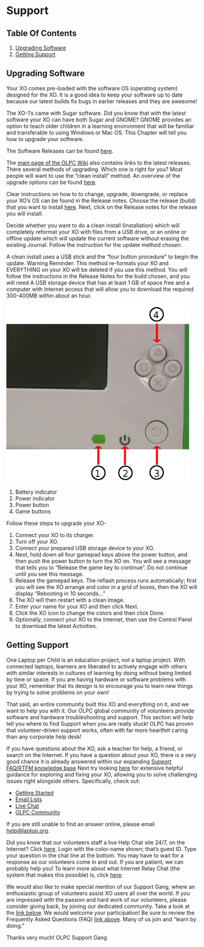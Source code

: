# Support
## Table Of Contents
1. [Upgrading Software](#UPGRADING-SOFTWARE)
2. [Getting Support](#GETTING-SUPPORT)

## <a name="UPGRADING-SOFTWARE"></a> Upgrading Software
Your XO comes pre-loaded with the software OS (operating system) designed for the XO. It is a good idea to keep your software up to date because our latest builds fix bugs in earlier releases and they are awesome!

The XO-1’s came with Sugar software. Did you know that with the latest software your XO can have both Sugar and GNOME? GNOME provides an option to teach older children in a learning environment that will be familiar and transferable to using Windows or Mac OS. This Chapter will tell you how to upgrade your software.

The Software Releases can be found [here](http://wiki.laptop.org/go/Releases).

The [main page of the OLPC Wiki](http://wiki.laptop.org/) also contains links to the latest releases. 
There several methods of upgrading. Which one is right for you? Most people will want to use the “clean install” method. An overview of the upgrade options can be found [here](http://wiki.laptop.org/go/Updating_the_XO).

Clear instructions on how to to change, upgrade, downgrade, or replace your XO’s OS can be found in the Release notes. Choose the release (build) that you want to install [here](http://wiki.laptop.org/go/Releases). Next, click on the Release notes for the release you will install.

Decide whether you want to do a clean install (Installation) which will completely reformat your XO with files from a USB drive, or an online or offline update which will update the current software without erasing the existing Journal. Follow the instruction for the update method chosen.

A clean install uses a USB stick and the “four button procedure” to begin the update. Warning Reminder: This method re-formats your XO and EVERYTHING on your XO will be deleted if you use this method. You will follow the instructions in the Release Notes for the build chosen, and you will need A USB storage device that has at least 1 GB of space free and a computer with Internet access that will allow you to download the required 300-400MB within about an hour.

![Buttons On XO Laptop](assets/UpgradingXOInstructions.jpg)

1. Battery indicator
2. Power indicator
3. Power button
4. Game buttons

Follow these steps to upgrade your XO-
1. Connect your XO to its charger.
2. Turn off your XO.
3. Connect your prepared USB storage device to your XO.
4. Next, hold down all four gamepad keys above the power button, and then push the power button to turn the XO on. You will see a message that tells you to “Release the game key to continue”. Do not continue until you see this message.
5. Release the gamepad keys. The reflash process runs automatically; first you will see the XO arrange and color in a grid of boxes, then the XO will display “Rebooting in 10 seconds...”
6. The XO will then restart with a clean image.
7. Enter your name for your XO and then click Next.
8. Click the XO icon to change the colors and then click Done.
9. Optionally, connect your XO to the Internet, then use the Control Panel to download the latest Activities.

## <a name="GETTING-SUPPORT"></a> Getting Support
One Laptop per Child is an education project, not a laptop project. With connected laptops, learners are liberated to actively engage with others with similar interests in cultures of learning by doing without being limited by time or space. If you are having hardware or software problems with your XO, remember that its design is to encourage you to learn new things by trying to solve problems on your own!

That said, an entire community built this XO and everything on it, and we want to help you with it. Our OLPC global community of volunteers provide software and hardware troubleshooting and support. This section will help tell you where to find Support when you are really stuck! OLPC has proven that volunteer-driven support works, often with far more heartfelt caring than any corporate help desk!

If you have questions about the XO, ask a teacher for help, a friend, or search on the Internet. If you have a question about your XO, there is a very good chance it is already answered within our expanding [Support FAQ/RTFM knowledge base](http://wiki.laptop.org/go/Support_FAQ)
Next try looking [here](http://support.laptop.org) for extensive helpful guidance for exploring and fixing your XO, allowing you to solve challenging issues right alongside others. Specifically, check out:
  * [Getting Started](http://laptop.org/start)
  * [Email Lists](http://lists.laptop.org)
  * [Live Chat](http://forum.laptop.org/chat)
  * [OLPC Community](http://wiki.laptop.org)

If you are still unable to find an answer online, please email help@laptop.org.

Did you know that our volunteers staff a live Help Chat site 24/7, on the Internet? Click [here](http://forum.laptop.org/chat). Login with the color-name shown; that’s guest ID. Type your question in the chat line at the bottom. You may have to wait for a response as our volunteers come in and out. If you are patient, we can probably help you! To learn more about what Internet Relay Chat (the system that makes this possible) is, click [here](http://wiki.laptop.org/go/IRC).

We would also like to make special mention of our Support Gang, where an enthusiastic group of volunteers assist XO users all over the world. If you are impressed with the passion and hard work of our volunteers, please consider giving back, by joining our dedicated community. Take a look at the [link below](http://wiki.laptop.org/go/Support_Gang). We would welcome your participation! Be sure to review the Frequently Asked Questions (FAQ) [link above](http://wiki.laptop.org/go/Support_FAQ). Many of us join and “learn by doing.”

Thanks very much! OLPC Support Gang

